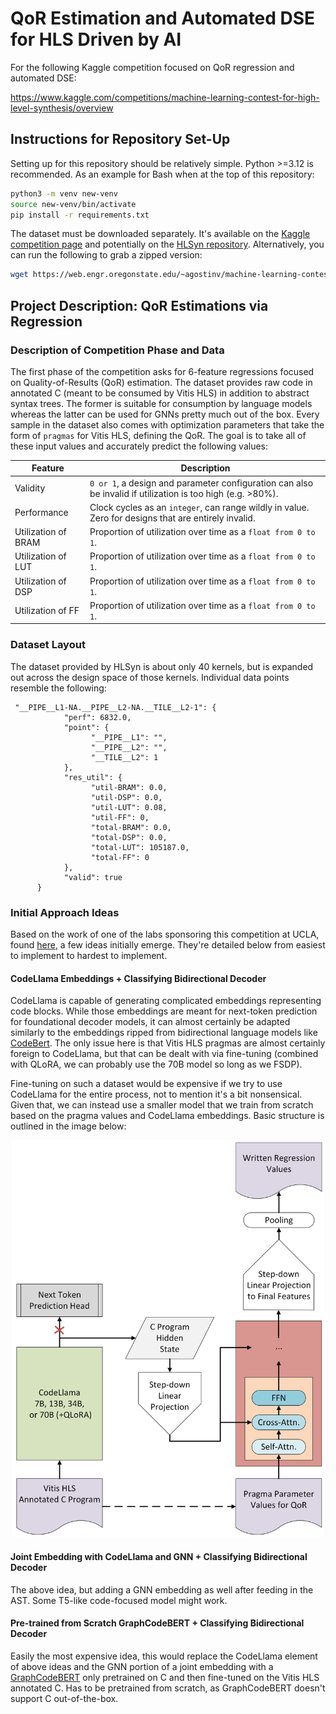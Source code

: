# QoR Estimation and Automated DSE for HLS Driven by AI
For the following Kaggle competition focused on QoR regression and automated DSE: 

https://www.kaggle.com/competitions/machine-learning-contest-for-high-level-synthesis/overview

## Instructions for Repository Set-Up

Setting up for this repository should be relatively simple. Python >=3.12 is recommended. As an example for Bash when at the top of this repository:

```bash
python3 -m venv new-venv
source new-venv/bin/activate
pip install -r requirements.txt
```

The dataset must be downloaded separately. It's available on the [Kaggle competition page](https://www.kaggle.com/competitions/machine-learning-contest-for-high-level-synthesis/overview) and potentially on the [HLSyn repository](https://github.com/UCLA-DM/HLSyn). Alternatively, you can run the following to grab a zipped version:

```bash
wget https://web.engr.oregonstate.edu/~agostinv/machine-learning-contest-for-high-level-synthesis.zip
```

## Project Description: QoR Estimations via Regression

### Description of Competition Phase and Data

The first phase of the competition asks for 6-feature regressions focused on Quality-of-Results (QoR) estimation. The dataset provides raw code in annotated C (meant to be consumed by Vitis HLS) in addition to abstract syntax trees. The former is suitable for consumption by language models whereas the latter can be used for GNNs pretty much out of the box. Every sample in the dataset also comes with optimization parameters that take the form of `pragmas` for Vitis HLS, defining the QoR. The goal is to take all of these input values and accurately predict the following values:

| Feature | Description |
| ------- | ----------- |
| Validity | `0 or 1`, a design and parameter configuration can also be invalid if utilization is too high (e.g. >80%). |
| Performance | Clock cycles as an `integer`, can range wildly in value. Zero for designs that are entirely invalid. |
| Utilization of BRAM | Proportion of utilization over time as a `float from 0 to 1`. |
| Utilization of LUT | Proportion of utilization over time as a `float from 0 to 1`.  |
| Utilization of DSP | Proportion of utilization over time as a `float from 0 to 1`.  |
| Utilization of FF | Proportion of utilization over time as a `float from 0 to 1`.  |


### Dataset Layout

The dataset provided by HLSyn is about only 40 kernels, but is expanded out across the design space of those kernels. Individual data points resemble the following:

```
 "__PIPE__L1-NA.__PIPE__L2-NA.__TILE__L2-1": {
            "perf": 6832.0,
            "point": {
                  "__PIPE__L1": "",
                  "__PIPE__L2": "",
                  "__TILE__L2": 1
            },
            "res_util": {
                  "util-BRAM": 0.0,
                  "util-DSP": 0.0,
                  "util-LUT": 0.08,
                  "util-FF": 0,
                  "total-BRAM": 0.0,
                  "total-DSP": 0.0,
                  "total-LUT": 105187.0,
                  "total-FF": 0
            },
            "valid": true
      }
```

### Initial Approach Ideas

Based on the work of one of the labs sponsoring this competition at UCLA, found [here](https://proceedings.neurips.cc/paper_files/paper/2023/file/8dfc3a2720a4112243a285b98e0d4415-Paper-Datasets_and_Benchmarks.pdf), a few ideas initially emerge. They're detailed below from easiest to implement to hardest to implement. 

#### CodeLlama Embeddings + Classifying Bidirectional Decoder
CodeLlama is capable of generating complicated embeddings representing code blocks. While those embeddings are meant for next-token prediction for foundational decoder models, it can almost certainly be adapted similarly to the embeddings ripped from bidirectional language models like [CodeBert](https://arxiv.org/abs/2002.08155). The only issue here is that Vitis HLS pragmas are almost certainly foreign to CodeLlama, but that can be dealt with via fine-tuning (combined with QLoRA, we can probably use the 70B model so long as we FSDP). 

Fine-tuning on such a dataset would be expensive if we try to use CodeLlama for the entire process, not to mention it's a bit nonsensical. Given that, we can instead use a smaller model that we train from scratch based on the pragma values and CodeLlama embeddings. Basic structure is outlined in the image below:

<p align="center">
   <img src="imgs/codellama_for_qor_bolded.png" width="500">
</p>

#### Joint Embedding with CodeLlama and GNN + Classifying Bidirectional Decoder

The above idea, but adding a GNN embedding as well after feeding in the AST. Some T5-like code-focused model might work. 

#### Pre-trained from Scratch GraphCodeBERT + Classifying Bidirectional Decoder

Easily the most expensive idea, this would replace the CodeLlama element of above ideas and the GNN portion of a joint embedding with a [GraphCodeBERT](https://arxiv.org/abs/2009.08366) only pretrained on C and then fine-tuned on the Vitis HLS annotated C. Has to be pretrained from scratch, as GraphCodeBERT doesn't support C out-of-the-box. 
